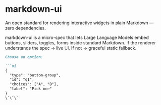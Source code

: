 # markdown-ui
An open standard for rendering interactive widgets in plain Markdown — zero dependencies.

markdown-ui is a micro-spec that lets Large Language Models embed buttons, sliders, toggles, forms inside standard Markdown.
If the renderer understands the spec → live UI.
If not → graceful static fallback.

```markdown
Choose an option:

```ui
{
  "type": "button-group",
  "id": "q1",
  "choices": ["A", "B"],
  "label": "Pick one"
}
\`\`\`
```
